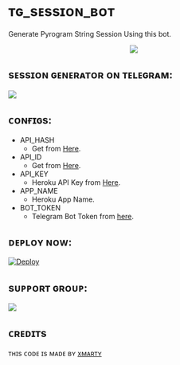 # ᴛɢ_sᴇssɪᴏɴ_ʙᴏᴛ
Generate Pyrogram String Session Using this bot.

<p align="center">
  <img src="https://telegra.ph/file/8848147cd4fb6af2f094f.jpg">
</p>

## sᴇssɪᴏɴ ɢᴇɴᴇʀᴀᴛᴏʀ ᴏɴ ᴛᴇʟᴇɢʀᴀᴍ:
<a href="https://t.me/Tg_session_bot"><img src="https://img.shields.io/badge/Telegram-Bot-blue.svg?logo=telegram"></a>

## ᴄᴏɴғɪɢs:
- API_HASH
  - Get from [Here](https://my.telegram.org).
- API_ID
  - Get from [Here](https://my.telegram.org).
- API_KEY
  - Heroku API Key from [Here](https://dashboard.heroku.com/account).
- APP_NAME
  - Heroku App Name.
- BOT_TOKEN
  - Telegram Bot Token from [here](https://t.me/BotFather).

## ᴅᴇᴘʟᴏʏ ɴᴏᴡ:
[![Deploy](https://www.herokucdn.com/deploy/button.svg)](https://heroku.com/deploy?template=https://github.com/s780821/Tg_Session_bot)

## sᴜᴘᴘᴏʀᴛ ɢʀᴏᴜᴘ:
<a href="https://t.me/Xmarty_Support"><img src="https://img.shields.io/badge/Telegram-Join%20Telegram%20Group-blue.svg?logo=telegram"></a>

## ᴄʀᴇᴅɪᴛs
ᴛʜɪs ᴄᴏᴅᴇ ɪs ᴍᴀᴅᴇ ʙʏ [xᴍᴀʀᴛʏ](https://t.me/xmarty_Support)


